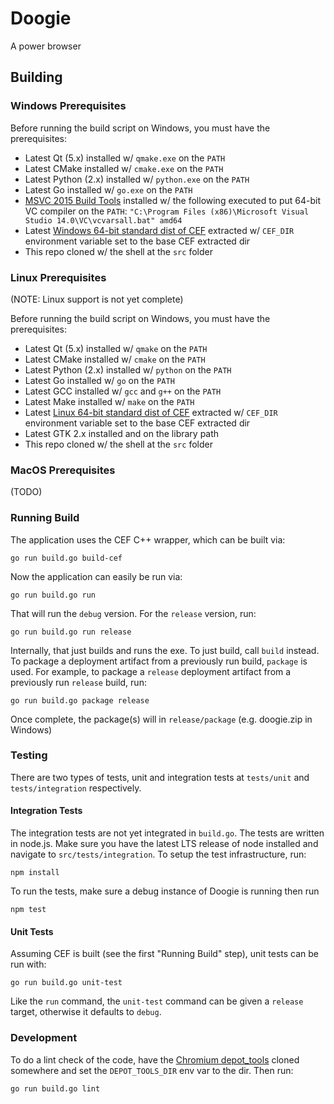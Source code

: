 
# Doogie

A power browser

## Building

### Windows Prerequisites

Before running the build script on Windows, you must have the prerequisites:

* Latest Qt (5.x) installed w/ `qmake.exe` on the `PATH`
* Latest CMake installed w/ `cmake.exe` on the `PATH`
* Latest Python (2.x) installed w/ `python.exe` on the `PATH`
* Latest Go installed w/ `go.exe` on the `PATH`
* [MSVC 2015 Build Tools](http://landinghub.visualstudio.com/visual-cpp-build-tools) installed w/ the following
  executed to put 64-bit VC compiler on the `PATH`:
  `"C:\Program Files (x86)\Microsoft Visual Studio 14.0\VC\vcvarsall.bat" amd64`
* Latest [Windows 64-bit standard dist of CEF](http://opensource.spotify.com/cefbuilds/index.html#windows64_builds)
  extracted w/ `CEF_DIR` environment variable set to the base CEF extracted dir
* This repo cloned w/ the shell at the `src` folder

### Linux Prerequisites

(NOTE: Linux support is not yet complete)

Before running the build script on Windows, you must have the prerequisites:

* Latest Qt (5.x) installed w/ `qmake` on the `PATH`
* Latest CMake installed w/ `cmake` on the `PATH`
* Latest Python (2.x) installed w/ `python` on the `PATH`
* Latest Go installed w/ `go` on the `PATH`
* Latest GCC installed w/ `gcc` and `g++` on the `PATH`
* Latest Make installed w/ `make` on the `PATH`
* Latest [Linux 64-bit standard dist of CEF](http://opensource.spotify.com/cefbuilds/index.html#linux64_builds)
  extracted w/ `CEF_DIR` environment variable set to the base CEF extracted dir
* Latest GTK 2.x installed and on the library path
* This repo cloned w/ the shell at the `src` folder

### MacOS Prerequisites

(TODO)

### Running Build

The application uses the CEF C++ wrapper, which can be built via:

    go run build.go build-cef

Now the application can easily be run via:

    go run build.go run

That will run the `debug` version. For the `release` version, run:

    go run build.go run release

Internally, that just builds and runs the exe. To just build, call `build` instead. To package a deployment artifact
from a previously run build, `package` is used. For example, to package a `release` deployment artifact from a
previously run `release` build, run:

    go run build.go package release

Once complete, the package(s) will in `release/package` (e.g. doogie.zip in Windows)

### Testing

There are two types of tests, unit and integration tests at `tests/unit` and `tests/integration` respectively.

#### Integration Tests

The integration tests are not yet integrated in `build.go`. The tests are written in node.js. Make sure you have the
latest LTS release of node installed and navigate to `src/tests/integration`. To setup the test infrastructure, run:

    npm install

To run the tests, make sure a debug instance of Doogie is running then run

    npm test

#### Unit Tests

Assuming CEF is built (see the first "Running Build" step), unit tests can be run with:

    go run build.go unit-test

Like the `run` command, the `unit-test` command can be given a `release` target, otherwise it defaults to `debug`.

### Development

To do a lint check of the code, have the
[Chromium depot_tools](https://chromium.googlesource.com/chromium/tools/depot_tools.git) cloned somewhere and set the
`DEPOT_TOOLS_DIR` env var to the dir. Then run:

    go run build.go lint
